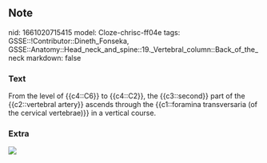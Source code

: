 ## Note
nid: 1661020715415
model: Cloze-chrisc-ff04e
tags: GSSE::!Contributor::Dineth_Fonseka, GSSE::Anatomy::Head_neck_and_spine::19._Vertebral_column::Back_of_the_neck
markdown: false

### Text
<div>
  From the level of {{c4::C6}} to {{c4::C2}}, the {{c3::second}}
  part of the {{c2::vertebral artery}} ascends through the
  {{c1::foramina transversaria (of the cervical vertebrae)}} in a
  vertical course.
</div>

### Extra
<img src="paste-f36646175ddc7fa71ae97b84e841d3bff1093610.jpg">
